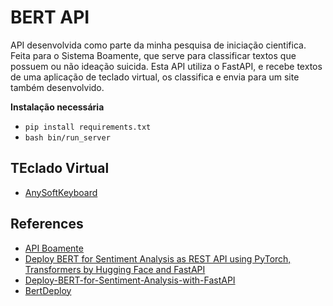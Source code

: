 # BERT API

API desenvolvida como parte da minha pesquisa de iniciação cientifica. 
Feita para o Sistema Boamente, que serve para classificar textos que possuem ou não ideação suicida.
Esta API utiliza o FastAPI, e recebe textos de uma aplicação de teclado virtual, os classifica e envia para um site também desenvolvido.

**Instalação necessária**

* `pip install requirements.txt`
* `bash bin/run_server`

## TEclado Virtual
* [AnySoftKeyboard](https://github.com/RosanaCeline/AnySoftKeyboard)

## References
* [API Boamente](https://github.com/evandro-diniz/API_Boamente/tree/master)
* [Deploy BERT for Sentiment Analysis as REST API using PyTorch, Transformers by Hugging Face and FastAPI](https://curiousily.com/posts/deploy-bert-for-sentiment-analysis-as-rest-api-using-pytorch-transformers-by-hugging-face-and-fastapi/)
* [Deploy-BERT-for-Sentiment-Analysis-with-FastAPI](https://github.com/curiousily/Deploy-BERT-for-Sentiment-Analysis-with-FastAPI)
* [BertDeploy](https://github.com/sshkhr/BERTdeploy)
